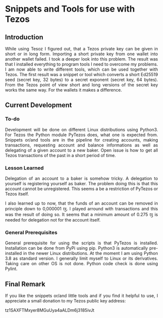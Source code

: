 # Snippets and Tools for use with Tezos
<h2>Introduction</h2>

<p align="justify">While using Tesoz I figured out, that a Tezos private key can be given in short or in long form. Importing a short private key from one wallet into another wallet failed. I took a deeper look into this problem. The result was that I installed everything to program tools I need to overcome my problems. I am now able to write different tools, which can be used together with Tezos. The first result was a snippet or tool which converts a short Ed25519 seed (secret key, 32 bytes) to a secret exponent (secret key, 64 bytes). From the Tezos point of view short and long versions of the secret key works the same way. For the wallets it makes a difference.</p>

<h2>Current Development</h2>

<h3>To-do</h3>

<p align="justify">Development will be done on different Linux distributions using Python3. For Tezos the Python module PyTezos does, what one is expected from. Snippets or/and tools are in the pipeline for creating accounts, making transactions, requesting account and balance informations as well as delegating of a given account to a new baker. Open issue is how to get all Tezos transactions of the past in a short period of time.</p>

<h3>Lesson Learned</h3>

<p align="justify">Delegation of an account to a baker is somehow tricky. A delegation to yourself is registering yourself as baker. The problem doing this is that this account cannot be unregistered. This seems a be a restriction of PyTezos or Tezos itself.</p>

<p align="justify">I also learned up to now, that the funds of an account can be removed in principle down to 0,000001 ꜩ. I played arround with transactions and this was the result of doing so. It seems that a minimum amount of 0.275 ꜩ is needed for delegation not for the account itself.</p>

<h3>General Prerequisites</h3>

<p align="justify">General prerequisite for using the scripts is that PyTezos is installed. Installation can be done from PyPi using pip. Python3 is automatically pre-installed in the newer Linux distributions. At the moment I am using Python 3.8 as standard version. I generally limit myself to Linux or its derivatives. Taking care on other OS is not done. Python code check is done using Pylint.</p>

<h2>Final Remark</h2>

<p align="justify">If you like the snippets or/and little tools and if you find it helpful to use, I appreciate a small donation to my Tezos public key address:</p>

tz1SAXFTMxyer8MGuUya4aALDm6j3185ivJt 
